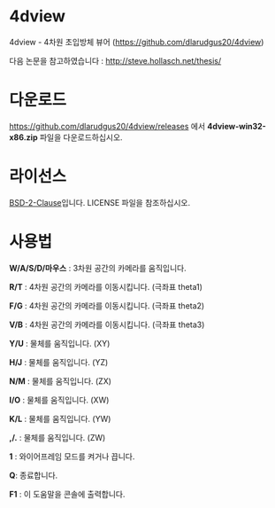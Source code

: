 # 4dview
4dview - 4차원 초입방체 뷰어 (https://github.com/dlarudgus20/4dview)

다음 논문을 참고하였습니다 : http://steve.hollasch.net/thesis/

# 다운로드
https://github.com/dlarudgus20/4dview/releases 에서 **4dview-win32-x86.zip** 파일을 다운로드하십시오.

# 라이선스
[BSD-2-Clause](http://choosealicense.com/licenses/bsd-2-clause/)입니다. LICENSE 파일을 참조하십시오.

# 사용법
**W/A/S/D/마우스** : 3차원 공간의 카메라를 움직입니다.

**R/T** : 4차원 공간의 카메라를 이동시킵니다. (극좌표 theta1)

**F/G** : 4차원 공간의 카메라를 이동시킵니다. (극좌표 theta2)

**V/B** : 4차원 공간의 카메라를 이동시킵니다. (극좌표 theta3)

**Y/U** : 물체를 움직입니다. (XY)

**H/J** : 물체를 움직입니다. (YZ)

**N/M** : 물체를 움직입니다. (ZX)

**I/O** : 물체를 움직입니다. (XW)

**K/L** : 물체를 움직입니다. (YW)

**,/.** : 물체를 움직입니다. (ZW)

**1** : 와이어프레임 모드를 켜거나 끕니다.

**Q**: 종료합니다.

**F1** : 이 도움말을 콘솔에 출력합니다.
